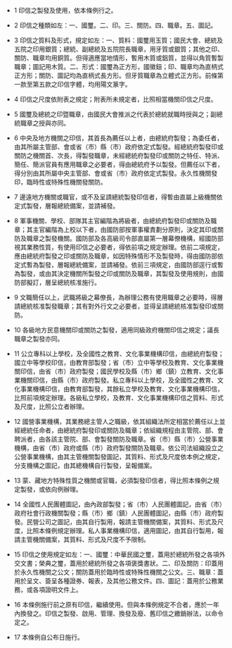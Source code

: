 * 1 印信之製發及使用，依本條例行之。

* 2 印信之種類如左：一、國璽。二、印。三、關防。四、職章。五、圖記。

* 3 印信之質料及形式，規定如左：一、質料：國璽用玉質；國民大會、總統及五院之印用銀質；總統、副總統及五院院長職章，用牙質或銀質；其他之印、關防、職章均用銅質。但得適應當地情形，暫用木質或鋁質，並得以角質暫製職章；圖記用木質。二、形式：國璽為正方形，國徽鈕；印、職章均為直柄式正方形；關防、圖記均為直柄式長方形。但牙質職章為立體式正方形。前條第一款至第五款之印信字體，均用陽文篆字。

* 4 印信之尺度依附表之規定；附表所未規定者，比照相當機關印信之尺度。

* 5 國璽及總統之印暨職章，由國民大會推派之代表於總統就職時授與之；副總統職章之授與亦同。

* 6 中央及地方機關之印信，其首長為薦任以上者，由總統府製發；為委任者，由其所屬主管部、會或省（市）縣（市）政府依定式製發。經總統府製發印或關防之機關首、次長，得製發職章，未經總統府製發印或關防之特任、特派、簡任、簡派官員有應用職章之必要者，得由總統府予以製發。但薦任以下者，得分別由其所屬中央主管部、會或省（市）政府依定式製發。永久性機關發印，臨時性或特殊性機關發關防。

* 7 邊遠地方機關或職官，或不及呈請總統製發印信者，得暫由直屬上級機關依定式製發，層報總統備案，並請補發。

* 8 軍事機關、學校、部隊其主官編階為將級者，由總統府製發印或關防及職章；其主官編階為上校以下者，由國防部按軍事權責劃分原則，決定其印或關防及職章之製發機關。國防部及各高級司令部直屬第一層幕僚機構，經國防部視其業務性質，有使用印信之必要者，得依前項之規定辦理。依前二項規定，應由總統府製發之印或關防及職章，如因特殊情形不及製發時，得由國防部依定式暫為製發，層報總統備案，並請補發。依前三項規定，由國防部逕行或暫為製發，或由其決定機關所製發之印或關防及職章，其製發及使用規則，由國防部擬訂，層呈總統核准施行。

* 9 文職簡任以上，武職將級之幕僚長，為辦理公務有使用職章之必要時，得層請總統核准製發職章；其有對外行文之必要者，並得呈請總統核准製發印或關防。

* 10 各級地方民意機關印或關防之製發，適用同級政府機關印信之規定；議長職章之製發亦同。

* 11 公立專科以上學校，及全國性之教育、文化事業機構印信，由總統府製發；國立中等學校印信，由教育部製發；省（市）立中等學校及教育、文化事業機關印信，由省（市）政府製發；國民學校及縣（市）鄉（鎮）立教育、文化事業機關印信，由縣（市）政府製發。私立專科以上學校，及全國性之教育、文化事業機構印信，由教育部製發，其餘私立學校及教育、文化事業機構印信，比照前項規定辦理。各級私立學校，及教育、文化事業機構印信之質料、形式及尺度，比照公立者辦理。

* 12 國營事業機構，其業務總主管人之職級，依其組織法所定相當於薦任以上並經總統任命者，由總統府製發印或關防及職章；依組織規程由主管院、部、會聘派者，由各該主管院、部、會製發關防及職章。省（市）縣（市）公營事業機構，由省（市）政府或縣（市）政府製發關防及職章。依公司法組織設立之公營事業機構，由其主管機關製發圖記，其質料、形式及尺度依本例之規定，分支機構之圖記，由其總機構自行製發，呈報備案。

* 13 蒙、藏地方特殊性質之機關或官職，必須製發印信者，得比照本條例之規定製發，或依向例辦理。

* 14 全國性人民團體圖記，由內政部製發；省（市）人民團體圖記，由省（市）政府社會行政機關製發；縣（市）鄉（鎮）人民團體圖記，由縣（市）政府製發。民營公司之圖記，由其自行製用，報請主管機關備案，其質料、形式及尺度，比照本條例規定辦理。私人事業機構印信，適用圖記，由其自行製用，報請主管機關備案，其質料、形式及尺度不予限制。

* 15 印信之使用規定如左：一、國璽：中華民國之璽，蓋用於總統所發之各項外交文書；榮典之璽，蓋用於總統所發之各項褒獎書狀。二、印及關防：印蓋用於永久性機關之公文；關防蓋用於臨時性或特殊性機關之公文。三、職章：蓋用於呈文、簽呈各種證券、報表，及其他公務文件。四、圖記：蓋用於公務業務，或各項證明文件上。

* 16 本條例施行前之原有印信，繼續使用。但與本條例規定不合者，應於一年內換發之。印信之製發、啟用、管理、換發及廢、舊印信之繳銷辦法，以命令定之。

* 17 本條例自公布日施行。

